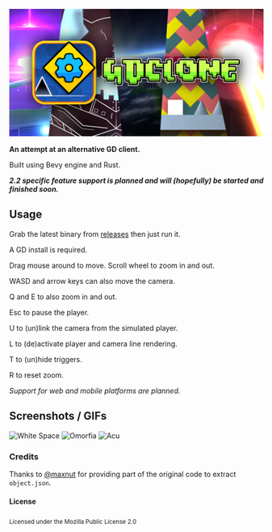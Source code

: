 ![Banner](assets/branding/banner.png)

**An attempt at an alternative GD client.**

Built using Bevy engine and Rust.

***2.2 specific feature support is planned and will (hopefully) be started and finished soon.***

## Usage

Grab the latest binary from [releases](https://github.com/opstic/gdclone/releases) then just run it.

A GD install is required.

Drag mouse around to move. Scroll wheel to zoom in and out.

WASD and arrow keys can also move the camera.

Q and E to also zoom in and out.

Esc to pause the player.

U to (un)link the camera from the simulated player.

L to (de)activate player and camera line rendering.

T to (un)hide triggers.

R to reset zoom.

*Support for web and mobile platforms are planned.*

## Screenshots / GIFs

![White Space](assets/screenshots/whitespace.gif)
![Omorfia](assets/screenshots/omorfia.gif)
![Acu](assets/screenshots/acu.gif)

### Credits

Thanks to [@maxnut](https://github.com/maxnut) for providing part of the original code to extract `object.json`.

#### License

<sub>
Licensed under the Mozilla Public License 2.0
</sub>